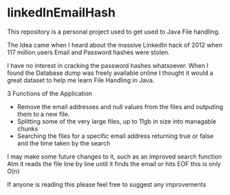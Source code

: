 # linkedInEmailHash
This repository is a personal project used to get used to Java File handling.

The Idea came when I heard about the massive LinkedIn hack of 2012 when 117 million users
Email and Password hashes were stolen.

I have no interest in cracking the password hashes whatsoever.
When I found the Database dump was freely available online I thought it would a 
great dataset to help me learn File Handling in Java.

3 Functions of the Application
- Remove the email addresses and null values from the files and outputing them to a new file.
- Splitting some of the very large files, up to 11gb in size into managable chunks
- Searching the files for a specific email address returning true or false and the time taken by the search

I may make some future changes to it, such as an improved search function
Atm it reads the file line by line until it finds the email or hits EOF this is only O(n)

If anyone is reading this please feel free to suggest any improvements 


